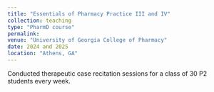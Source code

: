 ```yaml
---
title: "Essentials of Pharmacy Practice III and IV"
collection: teaching
type: "PharmD course"
permalink: 
venue: "University of Georgia College of Pharmacy"
date: 2024 and 2025
location: "Athens, GA"
---
```


Conducted therapeutic case recitation sessions for a class of 30 P2 students every week.


